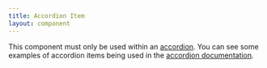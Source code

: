 ```yaml
---
title: Accordion Item
layout: component
---
```


This component must only be used within an [accordion](/docs/components/accordion). You can see some examples of accordion items being used in the [accordion documentation](/docs/components/accordion).
